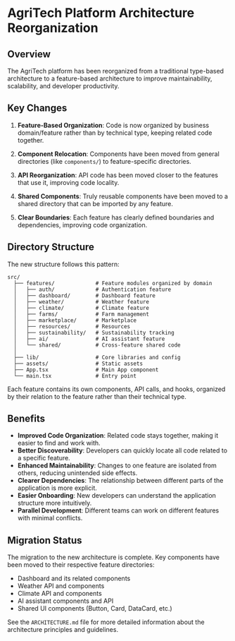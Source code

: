 # AgriTech Platform Architecture Reorganization

## Overview

The AgriTech platform has been reorganized from a traditional type-based architecture to a feature-based architecture to improve maintainability, scalability, and developer productivity.

## Key Changes

1. **Feature-Based Organization**: Code is now organized by business domain/feature rather than by technical type, keeping related code together.

2. **Component Relocation**: Components have been moved from general directories (like `components/`) to feature-specific directories.

3. **API Reorganization**: API code has been moved closer to the features that use it, improving code locality.

4. **Shared Components**: Truly reusable components have been moved to a shared directory that can be imported by any feature.

5. **Clear Boundaries**: Each feature has clearly defined boundaries and dependencies, improving code organization.

## Directory Structure

The new structure follows this pattern:

```
src/
  ├── features/             # Feature modules organized by domain
  │   ├── auth/             # Authentication feature
  │   ├── dashboard/        # Dashboard feature
  │   ├── weather/          # Weather feature
  │   ├── climate/          # Climate feature
  │   ├── farms/            # Farm management
  │   ├── marketplace/      # Marketplace
  │   ├── resources/        # Resources
  │   ├── sustainability/   # Sustainability tracking
  │   ├── ai/               # AI assistant feature
  │   └── shared/           # Cross-feature shared code
  │
  ├── lib/                  # Core libraries and config
  ├── assets/               # Static assets
  ├── App.tsx               # Main App component
  └── main.tsx              # Entry point
```

Each feature contains its own components, API calls, and hooks, organized by their relation to the feature rather than their technical type.

## Benefits

- **Improved Code Organization**: Related code stays together, making it easier to find and work with.
- **Better Discoverability**: Developers can quickly locate all code related to a specific feature.
- **Enhanced Maintainability**: Changes to one feature are isolated from others, reducing unintended side effects.
- **Clearer Dependencies**: The relationship between different parts of the application is more explicit.
- **Easier Onboarding**: New developers can understand the application structure more intuitively.
- **Parallel Development**: Different teams can work on different features with minimal conflicts.

## Migration Status

The migration to the new architecture is complete. Key components have been moved to their respective feature directories:

- Dashboard and its related components
- Weather API and components
- Climate API and components
- AI assistant components and API
- Shared UI components (Button, Card, DataCard, etc.)

See the `ARCHITECTURE.md` file for more detailed information about the architecture principles and guidelines. 